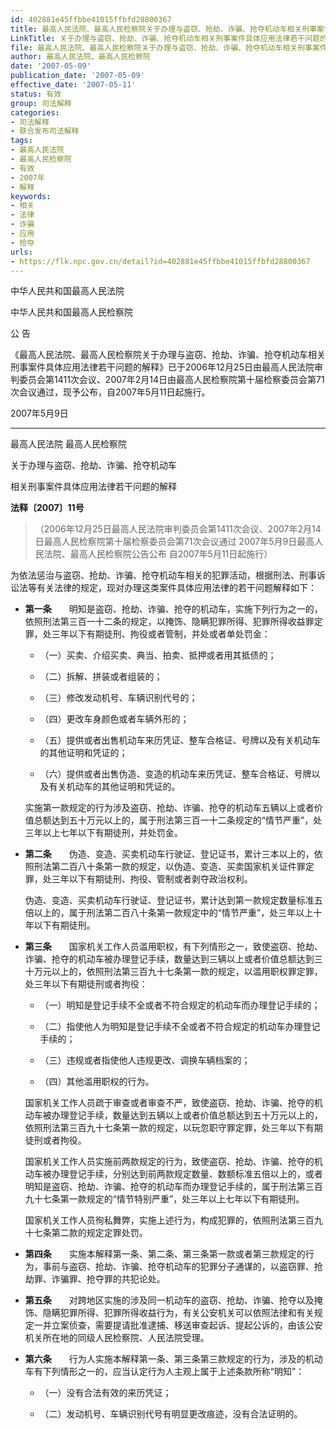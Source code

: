 ```yaml
---
id: 402881e45ffbbe41015ffbfd28800367
title: 最高人民法院、最高人民检察院关于办理与盗窃、抢劫、诈骗、抢夺机动车相关刑事案件具体应用法律若干问题的解释
LinkTitle: 关于办理与盗窃、抢劫、诈骗、抢夺机动车相关刑事案件具体应用法律若干问题的解释（2007）
file: 最高人民法院、最高人民检察院关于办理与盗窃、抢劫、诈骗、抢夺机动车相关刑事案件具体应用法律若干问题的解释_20070509_402881e45ffbbe41015ffbfd28800367.docx
author: 最高人民法院、最高人民检察院
date: '2007-05-09'
publication_date: '2007-05-09'
effective_date: '2007-05-11'
status: 有效
group: 司法解释
categories:
- 司法解释
- 联合发布司法解释
tags:
- 最高人民法院
- 最高人民检察院
- 有效
- 2007年
- 解释
keywords:
- 相关
- 法律
- 诈骗
- 应用
- 抢夺
urls:
- https://flk.npc.gov.cn/detail?id=402881e45ffbbe41015ffbfd28800367
---
```


中华人民共和国最高人民法院

中华人民共和国最高人民检察院

公 告

《最高人民法院、最高人民检察院关于办理与盗窃、抢劫、诈骗、抢夺机动车相关刑事案件具体应用法律若干问题的解释》已于2006年12月25日由最高人民法院审判委员会第1411次会议、2007年2月14日由最高人民检察院第十届检察委员会第71次会议通过，现予公布，自2007年5月11日起施行。

2007年5月9日

---

最高人民法院 最高人民检察院

关于办理与盗窃、抢劫、诈骗、抢夺机动车

相关刑事案件具体应用法律若干问题的解释

**法释〔2007〕11号**

> （2006年12月25日最高人民法院审判委员会第1411次会议、2007年2月14日最高人民检察院第十届检察委员会第71次会议通过 2007年5月9日最高人民法院、最高人民检察院公告公布 自2007年5月11日起施行）

为依法惩治与盗窃、抢劫、诈骗、抢夺机动车相关的犯罪活动，根据刑法、刑事诉讼法等有关法律的规定，现对办理这类案件具体应用法律的若干问题解释如下：

- **第一条**　　明知是盗窃、抢劫、诈骗、抢夺的机动车，实施下列行为之一的，依照刑法第三百一十二条的规定，以掩饰、隐瞒犯罪所得、犯罪所得收益罪定罪，处三年以下有期徒刑、拘役或者管制，并处或者单处罚金：

  - （一）买卖、介绍买卖、典当、拍卖、抵押或者用其抵债的；

  - （二）拆解、拼装或者组装的；

  - （三）修改发动机号、车辆识别代号的；

  - （四）更改车身颜色或者车辆外形的；

  - （五）提供或者出售机动车来历凭证、整车合格证、号牌以及有关机动车的其他证明和凭证的；

  - （六）提供或者出售伪造、变造的机动车来历凭证、整车合格证、号牌以及有关机动车的其他证明和凭证的。

  实施第一款规定的行为涉及盗窃、抢劫、诈骗、抢夺的机动车五辆以上或者价值总额达到五十万元以上的，属于刑法第三百一十二条规定的“情节严重”，处三年以上七年以下有期徒刑，并处罚金。

- **第二条**　　伪造、变造、买卖机动车行驶证、登记证书，累计三本以上的，依照刑法第二百八十条第一款的规定，以伪造、变造、买卖国家机关证件罪定罪，处三年以下有期徒刑、拘役、管制或者剥夺政治权利。

  伪造、变造、买卖机动车行驶证、登记证书，累计达到第一款规定数量标准五倍以上的，属于刑法第二百八十条第一款规定中的“情节严重”，处三年以上十年以下有期徒刑。

- **第三条**　　国家机关工作人员滥用职权，有下列情形之一，致使盗窃、抢劫、诈骗、抢夺的机动车被办理登记手续，数量达到三辆以上或者价值总额达到三十万元以上的，依照刑法第三百九十七条第一款的规定，以滥用职权罪定罪，处三年以下有期徒刑或者拘役：

  - （一）明知是登记手续不全或者不符合规定的机动车而办理登记手续的；

  - （二）指使他人为明知是登记手续不全或者不符合规定的机动车办理登记手续的；

  - （三）违规或者指使他人违规更改、调换车辆档案的；

  - （四）其他滥用职权的行为。

  国家机关工作人员疏于审查或者审查不严，致使盗窃、抢劫、诈骗、抢夺的机动车被办理登记手续，数量达到五辆以上或者价值总额达到五十万元以上的，依照刑法第三百九十七条第一款的规定，以玩忽职守罪定罪，处三年以下有期徒刑或者拘役。

  国家机关工作人员实施前两款规定的行为，致使盗窃、抢劫、诈骗、抢夺的机动车被办理登记手续，分别达到前两款规定数量、数额标准五倍以上的，或者明知是盗窃、抢劫、诈骗、抢夺的机动车而办理登记手续的，属于刑法第三百九十七条第一款规定的“情节特别严重”，处三年以上七年以下有期徒刑。

  国家机关工作人员徇私舞弊，实施上述行为，构成犯罪的，依照刑法第三百九十七条第二款的规定定罪处罚。

- **第四条**　　实施本解释第一条、第二条、第三条第一款或者第三款规定的行为，事前与盗窃、抢劫、诈骗、抢夺机动车的犯罪分子通谋的，以盗窃罪、抢劫罪、诈骗罪、抢夺罪的共犯论处。

- **第五条**　　对跨地区实施的涉及同一机动车的盗窃、抢劫、诈骗、抢夺以及掩饰、隐瞒犯罪所得、犯罪所得收益行为，有关公安机关可以依照法律和有关规定一并立案侦查，需要提请批准逮捕、移送审查起诉、提起公诉的，由该公安机关所在地的同级人民检察院、人民法院受理。

- **第六条**　　行为人实施本解释第一条、第三条第三款规定的行为，涉及的机动车有下列情形之一的，应当认定行为人主观上属于上述条款所称“明知”：

  - （一）没有合法有效的来历凭证；

  - （二）发动机号、车辆识别代号有明显更改痕迹，没有合法证明的。
